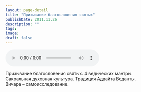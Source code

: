 ```yaml
---
layout: page-detail
title: "Призывание благословения святых"
publishDate: 2011.11.26
description: ""
tags:
image:
draft: false
---
```


<audio title="2011.11.26 - Призывание благословения святых.mp3" src="https://filer-api.advayta.org/v1.0/public/files/74980" controls=""></audio>

 Призывание благословения святых. 4 ведических мантры.  
 Сакральная духовная культура. Традиция Адвайта Веданты.  
 Вичара – самоисследование.  

  
